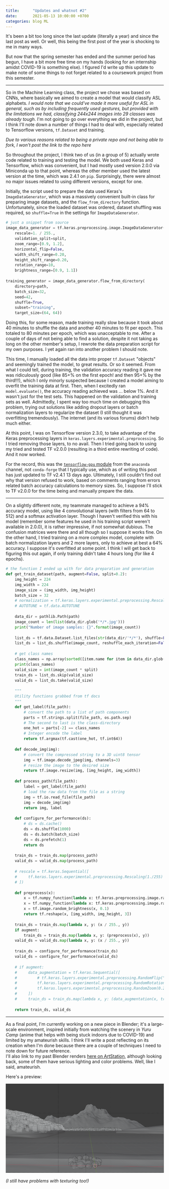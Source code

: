 ```yaml
---
title:      "Updates and whatnot #2"
date:       2021-05-13 10:00:00 +0700
categories: blog ML
---
```

It's been a bit too long since the last update (literally a year) and since the last post as well.
Or well, this being the first post of the year is shocking to me in many ways.

But now that the spring semester has ended and the summer period has begun, I have a bit more free time on my hands (looking for an internship amidst COVID-19 is something else).
I figured I'd write up this update to make note of some things to not forget related to a coursework project from this semester.

---

So in the Machine Learning class, the project we chose was based on CNNs, where basically we aimed to create a model that would classify ASL alphabets.
_I would note that we could've made it more useful for ASL in general, such as by including frequently used gestures, but provided with the limitations we had, classifying 244x244 images into 29 classes was already tough._
I'm not going to go over everything we did in the project, but I think I'll note down a number of things I had to deal with, especially related to Tensorflow versions, `tf.Dataset` and training.

_Due to various reasons related to being a private repo and not being able to fork, I won't post the link to the repo here_

So throughout the project, I think two of us (in a group of 5) actually wrote code related to training and testing the model.
We both used Keras and Tensorflow, which was convenient, but I had mostly used version 2.0.0 via Miniconda up to that point, whereas the other member used the latest version at the time, which was 2.4.1 on `pip`.
Surprisingly, there were almost no major issues related to using different versions, except for one.

Initially, the script used to prepare the data used Keras's `ImageDataGenerator`, which was a massively convenient built-in class for preparing image datasets, and the `flow_from_directory` function.
Unfortunately, since the loaded dataset was ordered, dataset shuffling was required, so `shuffle=True` in the settings for `ImageDataGenerator`.

```python
# just a snippet from source
image_data_generator = tf.keras.preprocessing.image.ImageDataGenerator(
    rescale=1. / 255.,
    validation_split=split,
    zoom_range=[0.9, 1.2],
    horizontal_flip=False,
    width_shift_range=0.20,
    height_shift_range=0.20,
    rotation_range=10,
    brightness_range=[0.9, 1.1])

training_generator = image_data_generator.flow_from_directory(
    directory=path,
    batch_size=32,
    seed=42,
    shuffle=True,
    subset="training",
    target_size=(64, 64))
```

Doing this, for some reason, made training really slow because it took about 40 minutes to shuffle the data and another 40 minutes to fit per epoch. This totaled to 80 minutes per epoch, which was unacceptable to me.
After a couple of days of not being able to find a solution, despite it not taking as long on the other member's setup, I rewrote the data preparation script for my own purposes.
I yet again ran into another problem I should note.

This time, I manually loaded all the data into proper `tf.Dataset` "objects" and seemingly trained the model, to great results. Or so it seemed.
From what I could tell, during training, the validation accuracy reading it gave me was ridiculously good (like 85+% on the first epoch! and then 95+% by the third!!!), which I only minorly suspected because I created a model aiming to overfit the training data at first.
Then, when I excitedly ran `model.evaluate()`, the accuracy reading achieved was ... below 1%. And it wasn't just for the test sets. This happened on the validation and training sets as well.
Admittedly, I spent way too much time on debugging this problem, trying out solutions like adding dropout layers or batch normalization layers to regularize the dataset (I still thought it was overfitting tremendously).
The internet (and its various forums) didn't help much either.

At this point, I was on Tensorflow version 2.3.0, to take advantage of the Keras preprocessing layers in `keras.layers.experimental.preprocessing`.
So I tried removing those layers, to no avail. Then I tried going back to using my tried and tested TF v2.0.0 (resulting in a third entire rewriting of code).
And it now worked.

For the record, this was the [`tensorflow-gpu` module](https://anaconda.org/anaconda/tensorflow-gpu) from the `anaconda` channel, not `conda-forge` that I typically use, which as of writing this post has just updated to TF v2.4.1 13 days ago.
Ultimately, I still couldn't find out why that version refused to work, based on comments ranging from errors related batch accuracy calculations to memory sizes.
So, I suppose I'll stick to TF v2.0.0 for the time being and manually prepare the data.

---

On a slightly different note, my teammate managed to achieve a 94% accuracy model, using like 4 convolutional layers (with filters from 64 to 512) and a softmax activation layer.
Though I haven't verified this with his model (remember some features he used in his training script weren't available in 2.0.0), it is rather impressive, if not somewhat dubious. The confusion matrices were there and all though so I suppose it works fine.
On the other hand, I tried training on a more complex model, complete with batch normalization layers and 2 more layers, only to achieve at best a 64% accuracy. I suppose it's overfitted at some point.
I think I will get back to figuring this out again, if only training didn't take 4 hours long (for like 4 epochs).

```python
# the function I ended up with for data preparation and generation
def get_train_dataset(path, augment=False, split=0.2):
    img_height = 224
    img_width = 224
    image_size = (img_width, img_height)
    batch_size = 32
    # normalization = tf.keras.layers.experimental.preprocessing.Rescaling(1./255)      <-- see, this would've worked on v2.3.0
    # AUTOTUNE = tf.data.AUTOTUNE

    data_dir = pathlib.Path(path)
    image_count = len(list(data_dir.glob('*/*.jpg')))
    print("Number of image samples: {}".format(image_count))

    list_ds = tf.data.Dataset.list_files(str(data_dir/'*/*'), shuffle=False)
    list_ds = list_ds.shuffle(image_count, reshuffle_each_iteration=False)

    # get class names
    class_names = np.array(sorted([item.name for item in data_dir.glob("*") if item.name != "LICENSE.txt"]))
    print(class_names)
    valid_size = int(image_count * split)
    train_ds = list_ds.skip(valid_size)
    valid_ds = list_ds.take(valid_size)

    """
    Utility functions grabbed from tf docs
    """
    def get_label(file_path):
        # convert the path to a list of path components
        parts = tf.strings.split(file_path, os.path.sep)
        # The second to last is the class-directory
        one_hot = parts[-2] == class_names
        # Integer encode the label
        return tf.argmax(tf.cast(one_hot, tf.int64))

    def decode_img(img):
        # convert the compressed string to a 3D uint8 tensor
        img = tf.image.decode_jpeg(img, channels=3)
        # resize the image to the desired size
        return tf.image.resize(img, [img_height, img_width])

    def process_path(file_path):
        label = get_label(file_path)
        # load the raw data from the file as a string
        img = tf.io.read_file(file_path)
        img = decode_img(img)
        return img, label

    def configure_for_performance(ds):
        # ds = ds.cache()
        ds = ds.shuffle(1000)
        ds = ds.batch(batch_size)
        ds = ds.prefetch(1)
        return ds

    train_ds = train_ds.map(process_path)
    valid_ds = valid_ds.map(process_path)

    # rescale = tf.keras.Sequential([
    #     tf.keras.layers.experimental.preprocessing.Rescaling(1./255)
    # ])

    def preprocess(x):
        x = tf.numpy_function(lambda x: tf.keras.preprocessing.image.random_rotation(x, 15, row_axis=0, col_axis=1, channel_axis=2), [x], tf.float32)
        x = tf.numpy_function(lambda x: tf.keras.preprocessing.image.random_zoom(x, (0.2, 0.2), row_axis=0, col_axis=1, channel_axis=2), [x], tf.float32)
        x = tf.image.random_brightness(x, 0.1)
        return tf.reshape(x, [img_width, img_height, 3])

    train_ds = train_ds.map(lambda x, y: (x / 255., y))
    if augment:
        train_ds = train_ds.map(lambda x, y: (preprocess(x), y))
    valid_ds = valid_ds.map(lambda x, y: (x / 255., y))

    train_ds = configure_for_performance(train_ds)
    valid_ds = configure_for_performance(valid_ds)

    # if augment:
    #     data_augmentation = tf.keras.Sequential([
    #         # tf.keras.layers.experimental.preprocessing.RandomFlip("horizontal"),
    #         tf.keras.layers.experimental.preprocessing.RandomRotation(0.05),
    #         tf.keras.layers.experimental.preprocessing.RandomZoom(0.2, 0.2)
    #     ])
    #     train_ds = train_ds.map(lambda x, y: (data_augmentation(x, training=True), y))

    return train_ds, valid_ds
```

---

As a final point, I'm currently working on a new piece in Blender; it's a large-scale environment, inspired initially from watching the scenery in _Yuru Camp_ (anime that helps with being stuck indoors due to COVID-19) and limited by my amateurish skills.
I think I'll write a post reflecting on its creation when I'm done because there are a couple of techniques I need to note down for future reference.  
I'll also link to my past Blender renders [here on ArtStation](https://www.artstation.com/keptsecret1), although looking back, some of them have serious lighting and color problems.
Well, like I said, amateurish.

Here's a preview:

![Current piece](../assets/images/20210513-update2-blender.png)

_(I still have problems with texturing too!)_
